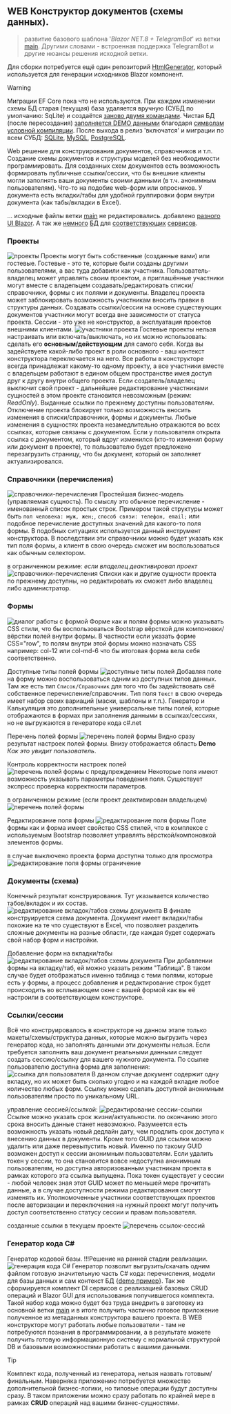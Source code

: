 ## WEB Конструктор документов (схемы данных).
> развитие базового шаблона '*Blazor NET.8 + TelegramBot*' из ветки [main](https://github.com/badhitman/DesignerApp/tree/main). Другими словами - встроенная поддержка TelegramBot и другие нюансы решения исходной ветки.

Для сборки потребуется ещё один репозиторий [HtmlGenerator](https://github.com/badhitman/HtmlGenerator), который используется для генерации исходников Blazor компонент.

> [!WARNING]
> Миграции EF Core пока что не используются. При каждом изменении схемы БД старая (текущая) база удаляется вручную (СУБД по умолчанию: SqLite) и создаётся [заново двумя командами](https://github.com/badhitman/DesignerApp/blob/main/DBContextLibs/DbSqliteLib/migrations.md). Чистая БД (после пересоздания) [заполняется DEMO данными](https://github.com/badhitman/DesignerApp/blob/a73c30fd2a44fcebaf66d3a58f16aa46e113947a/ServerLib/Services/ConstructorService.cs#L634) благодаря [символам условной компиляции](https://github.com/badhitman/DesignerApp/blob/constructor/ServerLib/ServerLib.csproj#L11). После выхода в релиз 'включатся' и миграции по всем СУБД: [SQLite](https://github.com/badhitman/DesignerApp/tree/constructor/DBContextLibs/DbSqliteLib), [MySQL](https://github.com/badhitman/DesignerApp/tree/constructor/DBContextLibs/DbMySQLLib), [PostgreSQL](https://github.com/badhitman/DesignerApp/tree/constructor/DBContextLibs/DbPostgreLib).

Web решение для конструирования документов, справочников и т.п. Создание схемы документов и структуры моделей без необходимости программировать. Для созданных схем документов есть возможность формировать публичные ссылки/сессии, что бы внешние клиенты могли заполнять ваши документы своими данными (в т.ч. анонимным пользователям). Что-то на подобие web-форм или опросников. У документа есть вкладки/табы для удобной группировки форм внутри документа (как табы/вкладки в Excel).

... исходные файлы ветки [main](https://github.com/badhitman/DesignerApp/tree/main) не редактировались. добавлено [разного UI Blazor](https://github.com/badhitman/DesignerApp/tree/constructor/BlazorServerLib/Components/Constructor). А так же [немного](https://github.com/badhitman/DesignerApp/blob/constructor/DBContextLibs/DbLayerLib/ConstructorLayerContext.cs) [БД](https://github.com/badhitman/DesignerApp/tree/constructor/SharedLib/Models/db/constructor) для [соответствующих](https://github.com/badhitman/DesignerApp/blob/constructor/SharedLib/IServices/main/IConstructorService.cs) [сервисов](https://github.com/badhitman/DesignerApp/blob/constructor/SharedLib/IServices/GeneratorCSharpService.cs).

### Проекты
![проекты](./img/constructor/projects-list-page.png)
Проекты могут быть собственные (созданные вами) или гостевые. Гостевые - это те, которые были созданы другими пользователями, а вас туда добавили как участника. Пользователь-владелец может управлять своим проектом, а приглашённые участники могут вместе с владельцем создавать/редактировать списки/справочники, формы с их полями и документы. Владелец проекта может заблокировать возможность участникам вносить правки в структуры данных. Создавать ссылки/сессии на основе существующих документов участники могут всегда вне зависимости от статуса проекта. Сессии - это уже не конструктор, а эксплуатация проектов внешними клиентами.
![участники проекта](./img/constructor/add-member-into-project.png)
Гостевые проекты нельзя настраивать или включать/выключать, но их можно использовать: сделать его **основным/действующим** для самого себя. Когда вы задействуете какой-либо проект в роли основного - ваш контекст конструктора переключается на него. Все работы в конструкторе всегда принадлежат какому-то одному проекту, а все участники вместе с владельцем работают в едином общем пространстве имея доступ друг к другу внутри общего проекта. Если создатель/владелец выключит свой проект - дальнейшее редактирование участниками сущностей в этом проекте становится невозможным (режим: *ReadOnly*). Выданные ссылки по прежнему доступны пользователям. Отключение проекта блокирует только возможность вносить изменения в списки/справочники, формы и документы. Любые изменения в сущностях проекта незамедлительно отражаются во всех ссылках, которые связаны с документом. Если у пользователя открыта ссылка с документом, который вдруг изменился (кто-то изменил форму или документ в проекте), то пользователю будет предложено перезагрузить страницу, что бы документ, который он заполняет актуализировался.

### Справочники (перечисления)
![справочники-перечисления](./img/constructor/directories-list-page.png)
Простейшая бизнес-модель (управляемая сущность). По смыслу это обычное перечисление - именованный список простых строк. Примером такой структуры может быть `пол человека: муж, жен;`, `способ связи: телефон, email;` или подобное перечисление доступных значений для какого-то поля формы. В подобных ситуациях используется данный инструмент конструктора. В последствии эти справочники можно будет указать как тип поля формы, а клиент в свою очередь сможет им воспользоваться как обычным селектором.

в ограниченном режиме: *если владелец деактивировал проект*
![справочники-перечисления](./img/constructor/directories-off-list-page.png)
Списки как и другие сущности проекта по прежнему доступны, но редактировать их сможет либо владелец либо администратор.

### Формы
![диалог работы с формой](./img/constructor/form-edit-dialog.png)
Форме как и полям формы можно указывать CSS стили, что бы воспользоваться Bootstrap вёрсткой для компоновки/вёрстки полей внутри формы. В частности если указать форме CSS="row", то полям внутри этой формы можно назначать CSS например: col-12 или col-md-6 что бы итоговая форма вела себя соответственно.

Доступные типы полей формы
![доступные типы полей](./img/constructor/fields-types-select.png)
Добавляя поле на форму можно воспользоваться одним из доступных типов данных. Там же есть тип `Список/Справочник` для того что бы задействовать свё собственное перечисление/справочник. Тип поля `Текст` в свою очередь имеет набор своих вариаций (маски, шаблоны и т.п.). Генератор и Калькуляция это дополнительные универсальные типы полей, которые отображаются в формах при заполнения данными в ссылках/сессиях, но не выгружаются в генераторе кода c#.net

Перечень полей формы
![перечень полей формы](./img/constructor/fields-from-form-active.png)
Видно сразу результат настроек полей формы. Внизу отображается область **Demo** *Как это увидит пользователь*.

Контроль корректности настроек полей
![перечень полей формы с предупреждением](./img/constructor/fields-from-form-active-warn.png)
Некоторые поля имеют возможность указывать параметры поведения поля. Существует экспресс проверка корректности параметров.

в ограниченном режиме (если проект деактивирован владельцем)
![перечень полей формы](./img/constructor/fields-from-form-off.png)

Редактирование поля формы
![редактирование поля формы](./img/constructor/field-edit-dialog-active.png)
Поле формы как и форма имеет свойство CSS стилей, что в комплексе с используемым Bootstrap позволяет управлять вёрсткой/компоновкой элементов формы.

в случае выключено проекта форма доступна только для просмотра
![редактирование поля формы ограничение](./img/constructor/field-edit-dialog-off.png)

### Документы (схема)
Конечный результат конструирования. Тут указывается количество табов/вкладок и их состав.
![редактирование вкладок/табов схемы документа](./img/constructor/document-tabs-edit.png)
В финале конструируется схема документа. Документ имеет вкладки/табы похожие на те что существуют в Excel, что позволяет разделить сложные документы на разные области, где каждая будет содержать свой набор форм и настройки.

Добавление форм на вкладки/табы
![редактирование вкладок/табов схемы документа](./img/constructor/edit-tab-document.png)
При добавлении формы на вкладку/таб, ей можно указать режим "Таблица". В таком случае будет отображаться именно таблица с теми полями, которые есть у формы, а процесс добавления и редактирование строк будет происходить во всплывающем окне с вашей формой как вы её настроили в соответствующем конструкторе.

### Ссылки/сессии
Всё что конструировалось в конструкторе на данном этапе только макеты/схемы/структура данных, которые можно выгрузить через генератор кода, но заполнять данными эти документы нельзя. Если требуется заполнить ваш документ реальными данными следует создать сессию/ссылку для вашего нужного документа. По ссылке пользователю доступна форма для заполнения:
![ссылка для пользователя](./img/constructor/user-link-session.png)
В данном случае документ содержит одну вкладку, но их может быть сколько угодно и на каждой вкладке любое количество любых форм. Ссылку можно сделать доступной анонимным пользователям просто по уникальному URL.

управление сессией/ссылкой:
![редактирование сессии-ссылки](./img/constructor/session-edit-dialog.png)
Ссылке можно указать срок жизни/актуальности. по окончанию этого срока вносить данные станет невозможно. Разумеется есть возможность указать новый дедлайн дату, чем продлить срок доступа к внесению данных в документы. Кроме того GUID для ссылки можно удалить или даже перевыпустить новый. Именно по такому GUID возможен доступ к сессии анонимным пользователям. Если удалить токен у сессии, то она становится вовсе недоступна анонимным пользователям, но доступна авторизованным участникам проекта в рамках которого эта ссылка выпущена. Пока токен существует у сессии - любой человек зная этот GUID может по меньшей мере прочитать данные, а в случае доступности режима редактирования смогут изменять их. Уполномоченные участники соответствующих проектов после авторизации и переключения на нужный проект могут получить доступ соответственно статусу сессии и правам пользователя.

созданные ссылки в текущем проекте
![перечень ссылок-сессий](./img/constructor/sessions-list.png)

### Генератор кода C#
Генератор кодовой базы. !!!Решение на ранней стадии реализации.
![генерация кода C#](./img/constructor/manufacture-config.png)
Генератор позволит выгрузить/скачать одним файлом готовую значительную часть C# кода: перечисления, модели для базы данных и сам контекст БД {[demo пример](./demo-codebase.zip)}. Так же сформируется комплект DI сервисов с реализацией базовых CRUD операций и Blazor GUI для использования получившегося комплекта. Такой набор кода можно будет без труда внедрить в заготовку из основной ветки [main](https://github.com/badhitman/DesignerApp/tree/main) и в итоге получить частично готовое приложение полученное из метаданных конструктора вашего проекта. В WEB конструкторе могут работать любые пользователи - там не потребуются познания в программировании, а в результате можете получить готовую информационную систему с нормальной структурой DB и базовыми возможностями работать с вашими данными.

> [!TIP]
> Комплект кода, полученный из генератора, нельзя назвать готовым/финальным. Наверняка приложению потребуется множество дополнительной бизнес-логики, но типовые операции будут доступны сразу. В таком приложении можно сразу работать по крайней мере в рамках **CRUD** операций над вашими бизнес-сущностями.